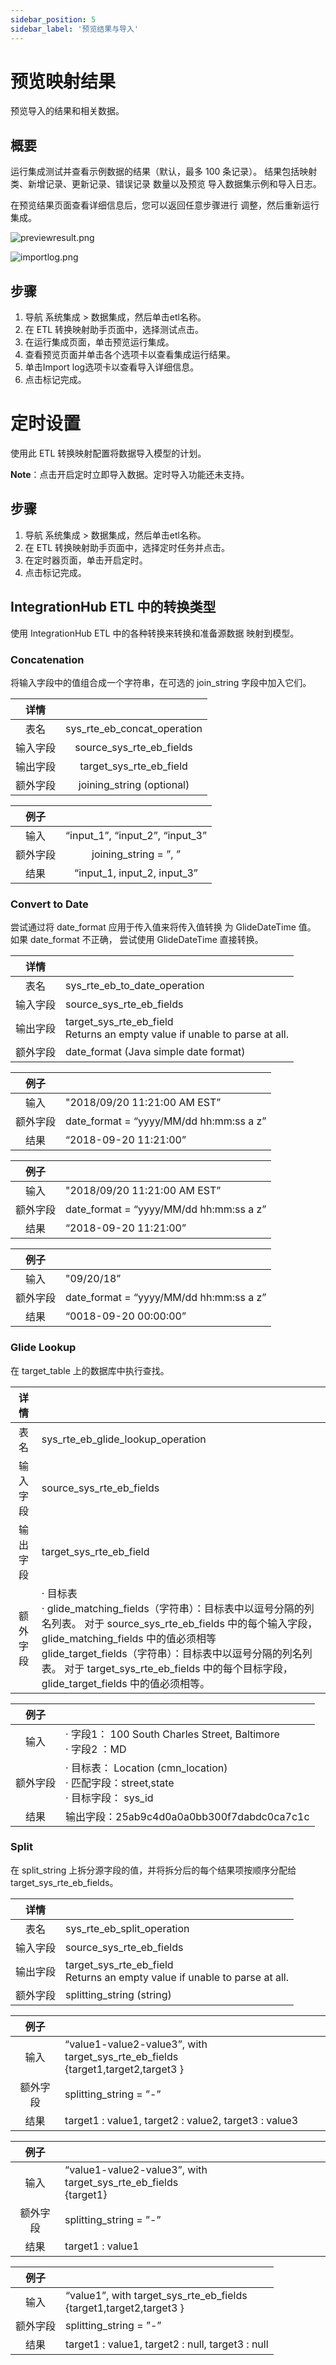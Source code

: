 ```yaml
---
sidebar_position: 5
sidebar_label: '预览结果与导入'
---
```


# 预览映射结果
预览导入的结果和相关数据。

## 概要
运行集成测试并查看示例数据的结果（默认，最多 100 条记录）。
结果包括映射类、新增记录、更新记录、错误记录 数量以及预览
导入数据集示例和导入日志。

在预览结果页面查看详细信息后，您可以返回任意步骤进行
调整，然后重新运行集成。


![previewresult.png](/img/IntegrationHub-ETL/previewresult.png)

![importlog.png](/img/IntegrationHub-ETL/importlog.png)


## 步骤
1. 导航 系统集成 > 数据集成，然后单击etl名称。
2. 在 ETL 转换映射助手页面中，选择测试点击。
3. 在运行集成页面，单击预览运行集成。
4. 查看预览页面并单击各个选项卡以查看集成运行结果。
5. 单击Import log选项卡以查看导入详细信息。
6. 点击标记完成。

# 定时设置
使用此 ETL 转换映射配置将数据导入模型的计划。

**Note**：点击开启定时立即导入数据。定时导入功能还未支持。

## 步骤
1. 导航 系统集成 > 数据集成，然后单击etl名称。
2. 在 ETL 转换映射助手页面中，选择定时任务并点击。
3. 在定时器页面，单击开启定时。
4. 点击标记完成。

## IntegrationHub ETL 中的转换类型
使用 IntegrationHub ETL 中的各种转换来转换和准备源数据
映射到模型。

### Concatenation
将输入字段中的值组合成一个字符串，在可选的 join_string 
字段中加入它们。

|  详情  |                            |
|:----:|:--------------------------:|
|  表名  | sys_rte_eb_concat_operation |
| 输入字段 |  source_sys_rte_eb_fields  |
| 输出字段 |   target_sys_rte_eb_field  |
| 额外字段 | joining_string (optional)  |

|  例子  |                                 |
|:----:|:-------------------------------:|
|  输入  | “input_1”, “input_2”, “input_3” |
| 额外字段 |     joining_string = ”, ”       |
|  结果  |   “input_1, input_2, input_3”   |

### Convert to Date

尝试通过将 date_format 应用于传入值来将传入值转换
为 GlideDateTime 值。 如果 date_format 不正确，
尝试使用 GlideDateTime 直接转换。

|  详情  |                                                                                   |
|:----:|:----------------------------------------------------------------------------------|
|  表名  | sys_rte_eb_to_date_operation                                                      |
| 输入字段 | source_sys_rte_eb_fields                                                          |
| 输出字段 | target_sys_rte_eb_field  <br/>Returns an empty value if unable to parse at all.   |
| 额外字段 | date_format (Java simple date format)                                             |

|  例子  |                                         |
|:----:|:----------------------------------------|
|  输入  | "2018/09/20 11:21:00 AM EST”            |
| 额外字段 | date_format = “yyyy/MM/dd hh:mm:ss a z” |
|  结果  | “2018-09-20 11:21:00”                   |

|  例子  |                                         |
|:----:|:----------------------------------------|
|  输入  | "2018/09/20 11:21:00 AM EST”            |
| 额外字段 | date_format = “yyyy/MM/dd hh:mm:ss a z” |
|  结果  | “2018-09-20 11:21:00”                   |

|  例子  |                                         |
|:----:|:----------------------------------------|
|  输入  | "09/20/18”                              |
| 额外字段 | date_format = “yyyy/MM/dd hh:mm:ss a z” |
|  结果  | “0018-09-20 00:00:00”                   |

### Glide Lookup

在 target_table 上的数据库中执行查找。

|  详情  |                                   |
|:----:|:----------------------------------|
|  表名  | sys_rte_eb_glide_lookup_operation |
| 输入字段 | source_sys_rte_eb_fields          |
| 输出字段 | target_sys_rte_eb_field           |
| 额外字段 | · 目标表<br/>   · glide_matching_fields（字符串）：目标表中以逗号分隔的列名列表。 对于 source_sys_rte_eb_fields 中的每个输入字段，glide_matching_fields 中的值必须相等<br/>glide_target_fields（字符串）：目标表中以逗号分隔的列名列表。 对于 target_sys_rte_eb_fields 中的每个目标字段，glide_target_fields 中的值必须相等。                   |

|  例子  |                                                                                                          |
|:----:|:---------------------------------------------------------------------------------------------------------|
|  输入  | · 字段1： 100 South Charles Street, Baltimore  <br/> · 字段2 ：MD                                              |
| 额外字段 | · 目标表： Location (cmn_location)<br/>  · 匹配字段：street,state<br/> · 目标字段： sys_id                               |
|  结果  | 输出字段：25ab9c4d0a0a0bb300f7dabdc0ca7c1c                                                                    |

### Split
在 split_string 上拆分源字段的值，并将拆分后的每个结果项按顺序分配给 target_sys_rte_eb_fields。

|  详情  |                                                                                   |
|:----:|:----------------------------------------------------------------------------------|
|  表名  | sys_rte_eb_split_operation                                                      |
| 输入字段 | source_sys_rte_eb_fields                                                          |
| 输出字段 | target_sys_rte_eb_field  <br/>Returns an empty value if unable to parse at all.   |
| 额外字段 | splitting_string (string)                                            |

|  例子  |                                                                                        |
|:----:|:---------------------------------------------------------------------------------------|
|  输入  | “value1-value2-value3”, with target_sys_rte_eb_fields <br/> {target1,target2,target3 } |
| 额外字段 | splitting_string = ”-”                                                                 |
|  结果  | target1 : value1, target2 : value2, target3 : value3                                   |

|  例子  |                                                                       |
|:----:|:----------------------------------------------------------------------|
|  输入  | “value1-value2-value3”, with target_sys_rte_eb_fields <br/> {target1} |
| 额外字段 | splitting_string = ”-”                                                |
|  结果  | target1 : value1                 |

|  例子  |                                                                          |
|:----:|:-------------------------------------------------------------------------|
|  输入  | “value1”, with target_sys_rte_eb_fields <br/> {target1,target2,target3 } |
| 额外字段 | splitting_string = ”-”                                                   |
|  结果  | target1 : value1, target2 : null, target3 : null                                                                        |






